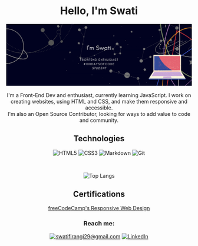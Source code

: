 <div align="center">

# Hello, I'm Swati

![swati profile](dazzle.png)

<div align="center">
 
I'm a Front-End Dev and enthusiast, currently learning JavaScript. I work on creating websites, using HTML and CSS, and make them responsive and accessible.<br>
I'm also an Open Source Contributor, looking for ways to add value to code and community.<br>
 
</div>

<!--*[My Portfolio](https://safirangi.github.io/Portfolio-safirangi/)*-->

## Technologies
![HTML5](https://img.shields.io/badge/HTML5-E34F26?style=for-the-badge&logo=html5&logoColor=white)
![CSS3](https://img.shields.io/badge/CSS3-1572B6?style=for-the-badge&logo=css3&logoColor=white)
![Markdown](https://img.shields.io/badge/Markdown-000000?style=for-the-badge&logo=markdown&logoColor=white)
![Git](https://img.shields.io/badge/GIT-E44C30?style=for-the-badge&logo=git&logoColor=white)
 
<br>

 ![Top Langs](https://github-readme-stats.vercel.app/api/top-langs/?username=Safirangi&layout=compact) 

## Certifications
[freeCodeCamp's Responsive Web Design](https://www.freecodecamp.org/certification/safirangi/responsive-web-design)<br>



### Reach me:

<a href="mailto:swatifirangi29@gmail.com">![swatifirangi29@gmail.com](https://img.shields.io/badge/Gmail-D14836?style=for-the-badge&logo=gmail&logoColor=white)</a>
<a href="https://www.linkedin.com/in/swati-a-firangi-46bb11228/">![LinkedIn](https://img.shields.io/badge/LinkedIn-0077B5?style=for-the-badge&logo=linkedin&logoColor=white)</a>

</div>
